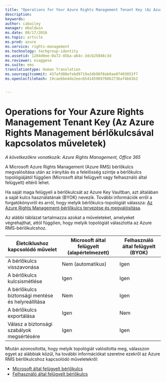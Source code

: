 ```yaml
---
title: "Operations for Your Azure Rights Management Tenant Key (Az Azure Rights Management bérlőkulcsával kapcsolatos műveletek) | Azure RMS"
description: 
keywords: 
author: cabailey
manager: mbaldwin
ms.date: 08/17/2016
ms.topic: article
ms.prod: azure
ms.service: rights-management
ms.technology: techgroup-identity
ms.assetid: 1284d0ee-0a72-45ba-a64c-3dcb25846c3d
ms.reviewer: esaggese
ms.suite: ems
translationtype: Human Translation
ms.sourcegitcommit: 437afd88efebd9719a3db98f8ab0ae07403053f7
ms.openlocfilehash: 19cae6be4de2eec65414596976062736af4b63b2


---
```


# Operations for Your Azure Rights Management Tenant Key (Az Azure Rights Management bérlőkulcsával kapcsolatos műveletek)

*A következőkre vonatkozik: Azure Rights Management, Office 365*

A Microsoft Azure Rights Management (Azure RMS) bérlőkulcs megvalósítása után az irányítás és a felelősség szintje a bérlőkulcs topológiájától függően (Microsoft által felügyelt vagy felhasználó által felügyelt) eltérő lehet.

Ha saját maga felügyeli a bérlőkulcsát az Azure Key Vaultban, azt általában a saját kulcs használatának (BYOK) nevezik. További információk erről a forgatókönyvről és arról, hogy melyik bérlőkulcs-topológiát válassza: [Az Azure Rights Management-bérlőkulcs tervezése és megvalósítása](../plan-design/plan-implement-tenant-key.md).

Az alábbi táblázat tartalmazza azokat a műveleteket, amelyeket végrehajthat, attól függően, hogy melyik topológiát választotta az Azure RMS-bérlőkulcshoz.

|Életciklushoz kapcsolódó művelet|Microsoft által felügyelt (alapértelmezett)|Felhasználó által felügyelt (BYOK)|
|-----------------------|-------------------------------|---------------------------|
|A bérlőkulcs visszavonása|Nem (automatikus)|Igen|
|A bérlőkulcs kulcsismétlése|Igen|Igen|
|A bérlőkulcs biztonsági mentése és helyreállítása|Nem|Igen|
|A bérlőkulcs exportálása|Igen|Nem|
|Válasz a biztonsági szabályok megsértésére|Igen|Igen|

Miután azonosította, hogy melyik topológiát valósította meg, válasszon egyet az alábbiak közül, ha további információkat szeretne ezekről az Azure RMS bérlőkulcshoz kapcsolódó műveletekről:


- [Microsoft által felügyelt bérlőkulcs](operations-microsoft-managed-tenant-key.md)
- [Felhasználó által felügyelt bérlőkulcs](operations-customer-managed-tenant-key.md)







<!--HONumber=Aug16_HO3-->


